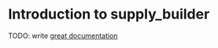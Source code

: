 # Introduction to supply_builder

TODO: write [great documentation](http://jacobian.org/writing/what-to-write/)
